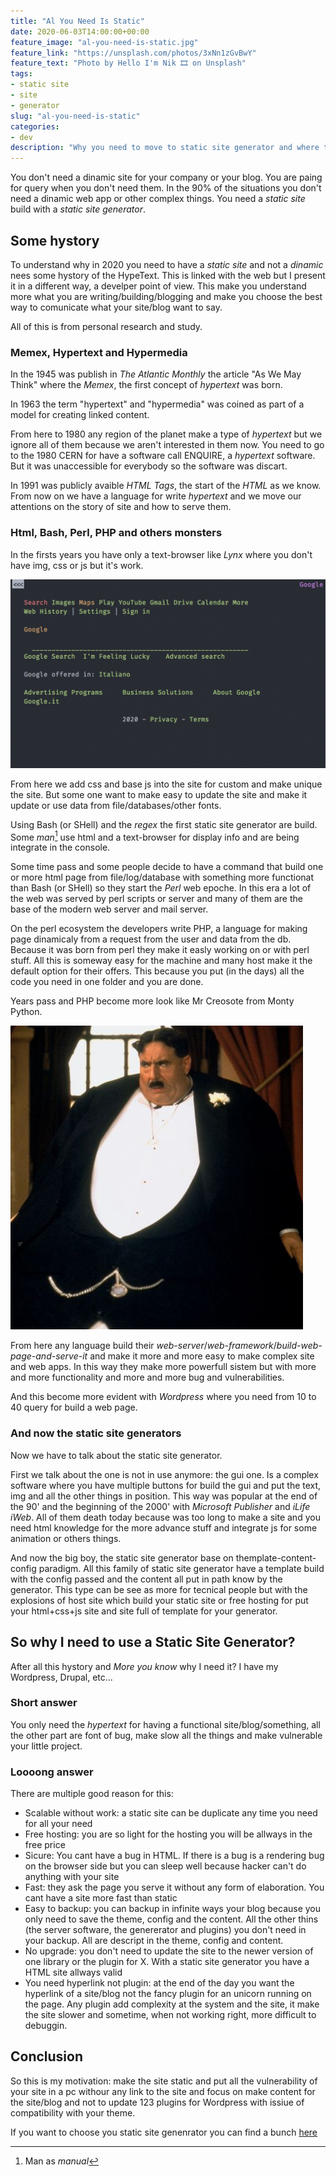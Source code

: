 ```yaml
---
title: "Al You Need Is Static"
date: 2020-06-03T14:00:00+00:00
feature_image: "al-you-need-is-static.jpg"
feature_link: "https://unsplash.com/photos/3xNn1zGvBwY"
feature_text: "Photo by Hello I'm Nik 🎞 on Unsplash"
tags:
- static site
- site
- generator
slug: "al-you-need-is-static"
categories:
- dev
description: "Why you need to move to static site generator and where they come from"
---
```


You don't need a dinamic site for your company or your blog. You are paing for query when you don't need them.
In the 90% of the situations you don't need a dinamic web app or other complex things. You need a *static site* build with a _static site generator_.

## Some hystory

To understand why in 2020 you need to have a *static site* and not a *dinamic* nees some hystory of the HypeText. This is linked with the web but I present it in a different way, a develper point of view. This make you understand more what you are writing/building/blogging and make you choose the best way to comunicate what your site/blog want to say.

All of this is from personal research and study.

### Memex, Hypertext and Hypermedia

In the 1945 was publish in _The Atlantic Monthly_ the article "As We May Think" where the _Memex_, the first concept of _hypertext_ was born.

In 1963 the term "hypertext" and "hypermedia" was coined as part of a model for creating linked content. 

From here to 1980 any region of the planet make a type of _hypertext_ but we ignore all of them because we aren't interested in them now. You need to go to the 1980 CERN for have a software call ENQUIRE, a _hypertext_ software.
But it was unaccessible for everybody so the software was discart.

In 1991 was publicly avaible _HTML Tags_, the start of the _HTML_ as we know. From now on we have a language for write _hypertext_ and we move our attentions on the story of site and how to serve them.

### Html, Bash, Perl, PHP and others monsters

In the firsts years you have only a text-browser like _Lynx_ where you don't have img, css or js but it's work.

![lynx.png](lynx.png)

From here we add css and base js into the site for custom and make unique the site. But some one want to make easy to update the site and make it update or use data from file/databases/other fonts.

Using Bash (or SHell) and the _regex_ the first static site generator are build. Some _man_[^1] use html and a text-browser for display info and are being integrate in the console.

Some time pass and some people decide to have a command that build one or more html page from file/log/database with something more functionat than Bash (or SHell) so they start the _Perl_ web epoche. In this era a lot of the web was served by perl scripts or server and many of them are the base of the modern web server and mail server.

On the perl ecosystem the developers write PHP, a language for making page dinamicaly from a request from the user and data from the db. Because it was born from perl they make it easly working on or with perl stuff. All this is someway easy for the machine and many host make it the default option for their offers. This because you put (in the days) all the code you need in one folder and you are done.

Years pass and PHP become more look like Mr Creosote from Monty Python.

![fatman.jpg](fatman.jpg)

From here any language build their _web-server_/_web-framework_/_build-web-page-and-serve-it_ and make it more and more easy to make complex site and web apps. In this way they make more powerfull sistem but with more and more functionality and more and more bug and vulnerabilities.

And this become more evident with _Wordpress_ where you need from 10 to 40 query for build a web page.

### And now the static site generators

Now we have to talk about the static site generator. 

First we talk about the one is not in use anymore: the gui one. Is a complex software where you have multiple buttons for build the gui and put the text, img and all the other things in position. This way was popular at the end of the 90' and the beginning of the 2000' with _Microsoft Publisher_ and _iLife iWeb_. All of them death today because was too long to make a site and you need html knowledge for the more advance stuff and integrate js for some animation or others things.

And now the big boy, the static site generator base on themplate-content-config paradigm. All this family of static site generator have a template build with the config passed and the content all put in path know by the generator. This type can be see as more for tecnical people but with the explosions of host site which build your static site or free hosting for put your html+css+js site and site full of template for your generator.

## So why I need to use a Static Site Generator?

After all this hystory and _More you know_ why I need it? I have my Wordpress, Drupal, etc...

### Short answer

You only need the _hypertext_ for having a functional site/blog/something, all the other part are font of bug, make slow all the things and make vulnerable your little project.

### Loooong answer

There are multiple good reason for this:

* Scalable without work: a static site can be duplicate any time you need for all your need
* Free hosting: you are so light for the hosting you will be allways in the free price
* Sicure: You cant have a bug in HTML. If there is a bug is a rendering bug on the browser side but you can sleep well because hacker can't do anything with your site
* Fast: they ask the page you serve it without any form of elaboration. You cant have a site more fast than static
* Easy to backup: you can backup in infinite ways your blog because you only need to save the theme, config and the content. All the other thins (the server software, the genererator and plugins) you don't need in your backup. All are descript in the theme, config and content.
* No upgrade: you don't need to update the site to the newer version of one library or the plugin for X. With a static site generator you have a HTML site allways valid
* You need hyperlink not plugin: at the end of the day you want the hyperlink of a site/blog not the fancy plugin for an unicorn running on the page. Any plugin add complexity at the system and the site, it make the site slower and sometime, when not working right, more difficult to debuggin. 

## Conclusion

So this is my motivation: make the site static and put all the vulnerability of your site in a pc withour any link to the site and focus on make content for the site/blog and not to update 123 plugins for Wordpress with issiue of compatibility with your theme.

If you want to choose you static site genenrator you can find a bunch [here](https://www.staticgen.com/)

[^1]: Man as _manual_

